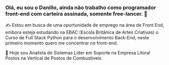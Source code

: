 ### Olá, eu sou o Danillo, ainda não trabalho como programador front-end com carteira assinada, somente free-lancer. 👋

✍ Estou em busca de uma oportunidade de emprego na área de Front End, embora esteja estudando na EBAC (Escola Britânica de Artes Criativas) o Curso de Full Stack Python para o desenvolvimento Back-End, neste primeiro momento quero me concentrar no front-end.

🌱 Hoje sou Analista de Sistemas Líder em Suporte na Empresa Litoral Postos na Vertical de Postos de Combustíveis.

